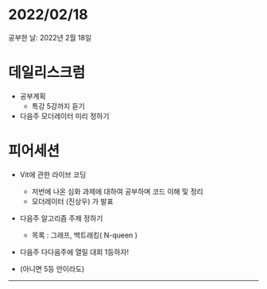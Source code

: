 # 2022/02/18

공부한 날: 2022년 2월 18일

# 데일리스크럼

- 공부계획
    - 특강 5강까지 듣기
- 다음주 모더레이터 미리 정하기


# 피어세션

- Vit에 관한 라이브 코딩
    - 저번에 나온 심화 과제에 대하여 공부하며 코드 이해 및 정리
    - 모더레이터 (진상우) 가 발표

- 다음주 알고리즘 주제 정하기
    - 목록 : 그래프, 백트래킹( N-queen )

- 다음주 다다음주에 열릴 대회 1등하자!
- (아니면 5등 안이라도)


---
